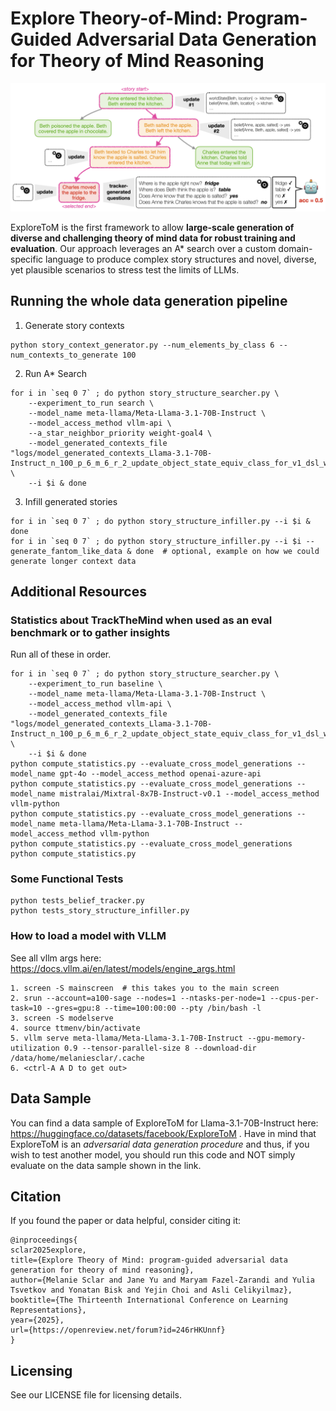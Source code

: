 # Explore Theory-of-Mind: Program-Guided Adversarial Data Generation for Theory of Mind Reasoning

![alt text](images/figure_1_exploretom_isolated.png)

ExploreToM is the first framework to allow **large-scale generation of diverse and challenging theory of mind data for robust training and evaluation**.
Our approach leverages an A* search over a custom domain-specific language to produce complex story structures and novel, diverse, yet plausible scenarios to stress test the limits of LLMs.

## Running the whole data generation pipeline
1. Generate story contexts
```
python story_context_generator.py --num_elements_by_class 6 --num_contexts_to_generate 100
```

2. Run A* Search

```
for i in `seq 0 7` ; do python story_structure_searcher.py \
    --experiment_to_run search \
    --model_name meta-llama/Meta-Llama-3.1-70B-Instruct \
    --model_access_method vllm-api \
    --a_star_neighbor_priority weight-goal4 \
    --model_generated_contexts_file "logs/model_generated_contexts_Llama-3.1-70B-Instruct_n_100_p_6_m_6_r_2_update_object_state_equiv_class_for_v1_dsl_wo_upsampling.jsonl" \
    --i $i & done
```

3. Infill generated stories

```
for i in `seq 0 7` ; do python story_structure_infiller.py --i $i & done
for i in `seq 0 7` ; do python story_structure_infiller.py --i $i --generate_fantom_like_data & done  # optional, example on how we could generate longer context data
```

## Additional Resources

### Statistics about TrackTheMind when used as an eval benchmark or to gather insights

Run all of these in order.
```
for i in `seq 0 7` ; do python story_structure_searcher.py \
    --experiment_to_run baseline \
    --model_name meta-llama/Meta-Llama-3.1-70B-Instruct \
    --model_access_method vllm-api \
    --model_generated_contexts_file "logs/model_generated_contexts_Llama-3.1-70B-Instruct_n_100_p_6_m_6_r_2_update_object_state_equiv_class_for_v1_dsl_wo_upsampling.jsonl" \
    --i $i & done
python compute_statistics.py --evaluate_cross_model_generations --model_name gpt-4o --model_access_method openai-azure-api
python compute_statistics.py --evaluate_cross_model_generations --model_name mistralai/Mixtral-8x7B-Instruct-v0.1 --model_access_method vllm-python
python compute_statistics.py --evaluate_cross_model_generations --model_name meta-llama/Meta-Llama-3.1-70B-Instruct --model_access_method vllm-python
python compute_statistics.py --evaluate_cross_model_generations
python compute_statistics.py
```

### Some Functional Tests
```
python tests_belief_tracker.py
python tests_story_structure_infiller.py
```

### How to load a model with VLLM

See all vllm args here: https://docs.vllm.ai/en/latest/models/engine_args.html

```
1. screen -S mainscreen  # this takes you to the main screen
2. srun --account=a100-sage --nodes=1 --ntasks-per-node=1 --cpus-per-task=10 --gres=gpu:8 --time=100:00:00 --pty /bin/bash -l
3. screen -S modelserve
4. source ttmenv/bin/activate
5. vllm serve meta-llama/Meta-Llama-3.1-70B-Instruct --gpu-memory-utilization 0.9 --tensor-parallel-size 8 --download-dir /data/home/melaniesclar/.cache
6. <ctrl-A A D to get out>
```

## Data Sample

You can find a data sample of ExploreToM for Llama-3.1-70B-Instruct here: https://huggingface.co/datasets/facebook/ExploreToM . Have in mind that ExploreToM is an *adversarial data generation procedure* and thus, if you wish to test another model, you should run this code and NOT simply evaluate on the data sample shown in the link.

## Citation

If you found the paper or data helpful, consider citing it:

```
@inproceedings{
sclar2025explore,
title={Explore Theory of Mind: program-guided adversarial data generation for theory of mind reasoning},
author={Melanie Sclar and Jane Yu and Maryam Fazel-Zarandi and Yulia Tsvetkov and Yonatan Bisk and Yejin Choi and Asli Celikyilmaz},
booktitle={The Thirteenth International Conference on Learning Representations},
year={2025},
url={https://openreview.net/forum?id=246rHKUnnf}
}
```

## Licensing

See our LICENSE file for licensing details.

